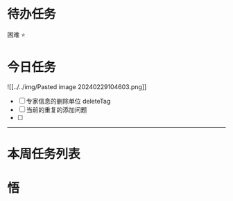 # 待办任务


困难
⭐

# 今日任务
![[../../img/Pasted image 20240229104603.png]]


- [ ] 专家信息的删除单位 deleteTag
- [ ] 当前的重复的添加问题
- [ ] 

------
# 本周任务列表



# 悟